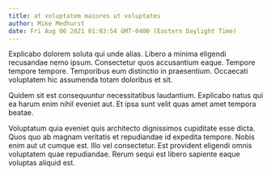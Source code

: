 ```yaml
---
title: at voluptatem maiores ut voluptates
author: Mike Medhurst
date: Fri Aug 06 2021 01:03:54 GMT-0400 (Eastern Daylight Time)
---
```

Explicabo dolorem soluta qui unde alias. Libero a minima eligendi recusandae nemo ipsum. Consectetur quos accusantium eaque. Tempore tempore tempore. Temporibus eum distinctio in praesentium. Occaecati voluptatem hic assumenda totam doloribus et sit.

 Quidem sit est consequuntur necessitatibus laudantium. Explicabo natus qui ea harum enim nihil eveniet aut. Et ipsa sunt velit quas amet amet tempora beatae.

 Voluptatum quia eveniet quis architecto dignissimos cupiditate esse dicta. Quos quo ab magnam veritatis et repudiandae id expedita tempore. Nobis enim aut ut cumque est. Illo vel consectetur. Est provident eligendi omnis voluptatem quae repudiandae. Rerum sequi est libero sapiente eaque voluptas aliquid est.